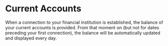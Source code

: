 # Current Accounts

When a connection to your financial institution is established, the balance of your current accounts is provided. From that moment on (but not for dates preceding your first connection), the balance will be automatically updated and displayed every day.